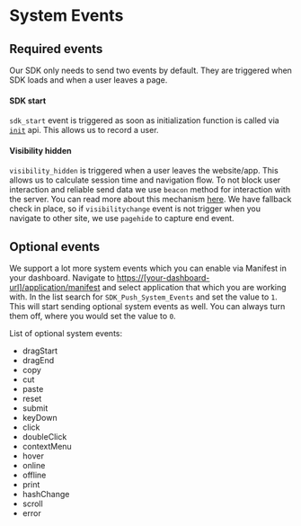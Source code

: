 # System Events

## Required events
Our SDK only needs to send two events by default. They are triggered when SDK loads and when a user leaves a page.

#### SDK start
`sdk_start` event is triggered as soon as initialization function is called via [`init`](/api.md#init) api. This allows us to record a user.

#### Visibility hidden
`visibility_hidden` is triggered when a user leaves the website/app. This allows us to calculate session time and navigation flow. To not block user interaction and reliable send data we use `beacon` method for interaction with the server. You can read more about this mechanism [here](https://developer.mozilla.org/en-US/docs/Web/API/Navigator/sendBeacon). We have fallback check in place, so if `visibilitychange` event is not trigger when you navigate to other site, we use `pagehide` to capture end event.

## Optional events
We support a lot more system events which you can enable via Manifest in your dashboard. Navigate to [https://[your-dashboard-url]/application/manifest]() and select application that which you are working with. In the list search for `SDK_Push_System_Events` and set the value to `1`. This will start sending optional system events as well. You can always turn them off, where you would set the value to `0`.

List of optional system events:
- dragStart
- dragEnd
- copy
- cut
- paste
- reset
- submit
- keyDown
- click
- doubleClick
- contextMenu
- hover
- online
- offline
- print
- hashChange
- scroll
- error
